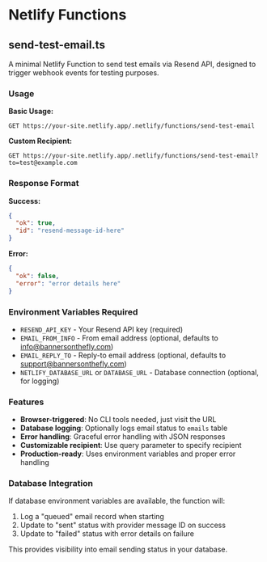 # Netlify Functions

## send-test-email.ts

A minimal Netlify Function to send test emails via Resend API, designed to trigger webhook events for testing purposes.

### Usage

**Basic Usage:**
```
GET https://your-site.netlify.app/.netlify/functions/send-test-email
```

**Custom Recipient:**
```
GET https://your-site.netlify.app/.netlify/functions/send-test-email?to=test@example.com
```

### Response Format

**Success:**
```json
{
  "ok": true,
  "id": "resend-message-id-here"
}
```

**Error:**
```json
{
  "ok": false,
  "error": "error details here"
}
```

### Environment Variables Required

- `RESEND_API_KEY` - Your Resend API key (required)
- `EMAIL_FROM_INFO` - From email address (optional, defaults to info@bannersonthefly.com)
- `EMAIL_REPLY_TO` - Reply-to email address (optional, defaults to support@bannersonthefly.com)
- `NETLIFY_DATABASE_URL` or `DATABASE_URL` - Database connection (optional, for logging)

### Features

- **Browser-triggered**: No CLI tools needed, just visit the URL
- **Database logging**: Optionally logs email status to `emails` table
- **Error handling**: Graceful error handling with JSON responses
- **Customizable recipient**: Use query parameter to specify recipient
- **Production-ready**: Uses environment variables and proper error handling

### Database Integration

If database environment variables are available, the function will:
1. Log a "queued" email record when starting
2. Update to "sent" status with provider message ID on success
3. Update to "failed" status with error details on failure

This provides visibility into email sending status in your database.
